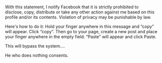 With this statement, I notify Facebook that it is strictly prohibited to disclose, copy, distribute or take any other action against me based on this profile and/or its contents. Violation of privacy may be punishable by law.

Here's how to do it:
Hold your finger anywhere in this message and “copy” will appear. Click “copy”. Then go to your page, create a new post and place your finger anywhere in the empty field. “Paste” will appear and click Paste.

This will bypass the system….

He who does nothing consents.
